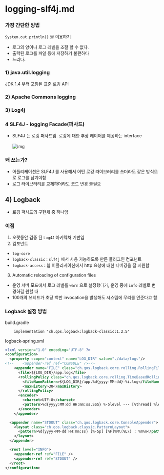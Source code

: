 # logging-slf4j.md

### 가장 간단한 방법

`System.out.println()` 을 이용하기 </br>

- 로그의 양이나 로그 레벨을 조절 할 수 없다. </br>
- 출력된 로그를 파일 등에 저장하기 불편하다
- 느리다.


### 1) java.util.logging
JDK 1.4 부터 포함된 표준 로깅 API

### 2) Apache Commons logging

### 3) Log4j

### 4 SLF4J - logging Facade(퍼사드)

- SLF4J 는 로깅 퍼사드임. 로깅에 대한 추상 레이어를 제공하는 interface </br> </br>
![img](https://user-images.githubusercontent.com/45758481/132287124-715b05b5-edda-495c-908f-b86725edba80.gif)

### 왜 쓰는가?

- 어플리케이션은 SLF4J 를 사용해서 어떤 로깅 라이브러리를 쓰더라도 같은 방식으로 로그를 남겨야함
- 로그 라이브러리를 교체하더라도 코드 변경 불필요

## 4) Logback

- 로깅 퍼사드의 구현체 중 하나임

### 이점
1. 오랫동안 검증 된 `Log4J` 아키텍처 기반임
2. 컴포넌트
- `log-core`
- `logback-classic` : `slf4j` 에서 사용 가능하도록 만든 플러그인 컴포넌트
- `logback-access` : 웹 어플리케이션에서 http 요청에 대한 디버깅을 잘 지원함
3. Automatic reloading of configuration files
- 운영 서버 모드에서 로그 레벨를 `warn` 으로 설정했다가, 운영 중에 `info` 레벨로 변경하길 원할 때
- 100개의 쓰레드가 초당 백만 invocation을 발생해도 시스템에 무리를 안준다고 함

### Logback 설정 방법

build.gradle
```xml
    implementation 'ch.qos.logback:logback-classic:1.2.5'
```

logback-spring.xml
```xml
<?xml version="1.0" encoding="UTF-8" ?>
<configuration>
  <property scope="context" name="LOG_DIR" value="./data/logs"/>
<!--    <appender-ref ref="CONSOLE" />-->
    <appender name="FILE" class="ch.qos.logback.core.rolling.RollingFileAppender">
      <file>${LOG_DIR}/app.log</file>
      <rollingPolicy class="ch.qos.logback.core.rolling.TimeBasedRollingPolicy">
        <fileNamePattern>${LOG_DIR}/app.%d{yyyy-MM-dd}-%i.log</fileNamePattern>
        <maxHistory>30</maxHistory>
      </rollingPolicy>
      <encoder>
        <charset>UTF-8</charset>
        <pattern>%d{yyyy:MM:dd HH:mm:ss.SSS} %-5level --- [%thread] %logger{35}: %msg %n</pattern>
      </encoder>
    </appender>

  <appender name="STDOUT" class="ch.qos.logback.core.ConsoleAppender">
    <layout class="ch.qos.logback.classic.PatternLayout">
      <pattern>%d{yyyy-MM-dd HH:mm:ss} [%-5p] [%F]%M\(%L\) : %m%n</pattern>
    </layout>
  </appender>

  <root level="INFO">
    <appender-ref ref="FILE" />
    <appender-ref ref="STDOUT" />
  </root>
</configuration>
```

